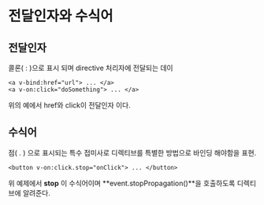 # 전달인자와 수식어

## 전달인자

콜론\( : \)으로 표시 되며 directive 처리자에 전달되는 데이

```markup
<a v-bind:href="url"> ... </a>
<a v-on:click="doSomething"> ... </a>
```

위의 예에서 href와 click이 전달인자 이다.

## 수식어

점\( . \) 으로 표시되는 특수 접미사로 디렉티브를 특별한 방법으로 바인딩 해야함을 표현.

```markup
<button v-on:click.stop="onClick"> ... </button>
```

위 예제에서 **stop** 이 수식어이며 **event.stopPropagation\(\)**을 호출하도록 디렉티브에 알려준다.

